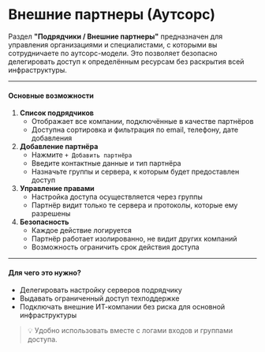 # Внешние партнеры (Аутсорс)

Раздел **"Подрядчики / Внешние партнеры"** предназначен для управления организациями и специалистами, с которыми вы сотрудничаете по аутсорс-модели. Это позволяет безопасно делегировать доступ к определённым ресурсам без раскрытия всей инфраструктуры.

***

#### Основные возможности

1. **Список подрядчиков**
   * Отображает все компании, подключённые в качестве партнёров
   * Доступна сортировка и фильтрация по email, телефону, дате добавления
2. **Добавление партнёра**
   * Нажмите `+ Добавить партнёра`
   * Введите контактные данные и тип партнёра
   * Назначьте группы и сервера, к которым будет предоставлен доступ
3. **Управление правами**
   * Настройка доступа осуществляется через группы
   * Партнёр видит только те сервера и протоколы, которые ему разрешены
4. **Безопасность**
   * Каждое действие логируется
   * Партнёр работает изолированно, не видит других компаний
   * Возможность ограничить срок действия доступа

***

#### Для чего это нужно?

* Делегировать настройку серверов подрядчику
* Выдавать ограниченный доступ техподдержке
* Подключать внешние ИТ-компании без риска для основной инфраструктуры

> 💡 Удобно использовать вместе с логами входов и группами доступа.
